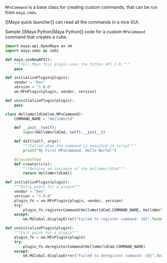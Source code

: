 `MPxCommand` is a base class for creating custom commands, that can be run from `maya.cmds`. 

[[Maya quick launcher]] can read all the commands in a nice GUI.

Sample [[Maya Python|Maya Python]] code for a custom `MPxCommand` command that creates a cube. 

```python
import maya.api.OpenMaya as om
import maya.cmds as cmds

def maya_useNewAPI():
    """Tell Maya this plugin uses the Python API 2.0."""
    pass

def initializePlugin(plugin):
    vendor = "Dev"
    version = "1.0.0"
    om.MFnPlugin(plugin, vendor, version)

def uninitializePlugin(plugin):
    pass

class HelloWorldCmd(om.MPxCommand):
    COMMAND_NAME = "HelloWorld"

    def __init__(self):
        super(HelloWorldCmd, self).__init__()

    def doIt(self, args):
        """Called when the command is executed in script"""
        print("My First MPxCommand, Hello World!")

    @classmethod
    def creator(cls):
        """Returns an instance of the HelloWorldCmd"""
        return HelloWorldCmd()

def initializePlugin(plugin):
    """Entry point for a plugin"""
    vendor = "Dev"
    version = "1.0.0"
    plugin_fn = om.MFnPlugin(plugin, vendor, version)
    try:
        plugin_fn.registerCommand(HelloWorldCmd.COMMAND_NAME, HelloWorldCmd.creator)
    except:
        om.MGlobal.displayError("Failed to register command: {0}".format(HelloWorldCmd))

def uninitializePlugin(plugin):
    """Exit point for a plugin"""
    plugin_fn = om.MFnPlugin(plugin)
    try:
        plugin_fn.deregisterCommand(HelloWorldCmd.COMMAND_NAME)
    except:
        om.MGlobal.displayError("Failed to deregister command: {0}".format(HelloWorldCmd))
```

